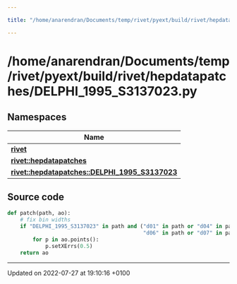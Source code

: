 ```yaml
---

title: "/home/anarendran/Documents/temp/rivet/pyext/build/rivet/hepdatapatches/DELPHI_1995_S3137023.py"

---
```


# /home/anarendran/Documents/temp/rivet/pyext/build/rivet/hepdatapatches/DELPHI_1995_S3137023.py



## Namespaces

| Name           |
| -------------- |
| **[rivet](http://example.org/namespaces/namespacerivet/)**  |
| **[rivet::hepdatapatches](http://example.org/namespaces/namespacerivet_1_1hepdatapatches/)**  |
| **[rivet::hepdatapatches::DELPHI_1995_S3137023](http://example.org/namespaces/namespacerivet_1_1hepdatapatches_1_1delphi__1995__s3137023/)**  |




## Source code

```python
def patch(path, ao):
    # fix bin widths
    if "DELPHI_1995_S3137023" in path and ("d01" in path or "d04" in path or "d05" in path or
                                           "d06" in path or "d07" in path ):
        for p in ao.points():
            p.setXErrs(0.5)
    return ao
```


-------------------------------

Updated on 2022-07-27 at 19:10:16 +0100
